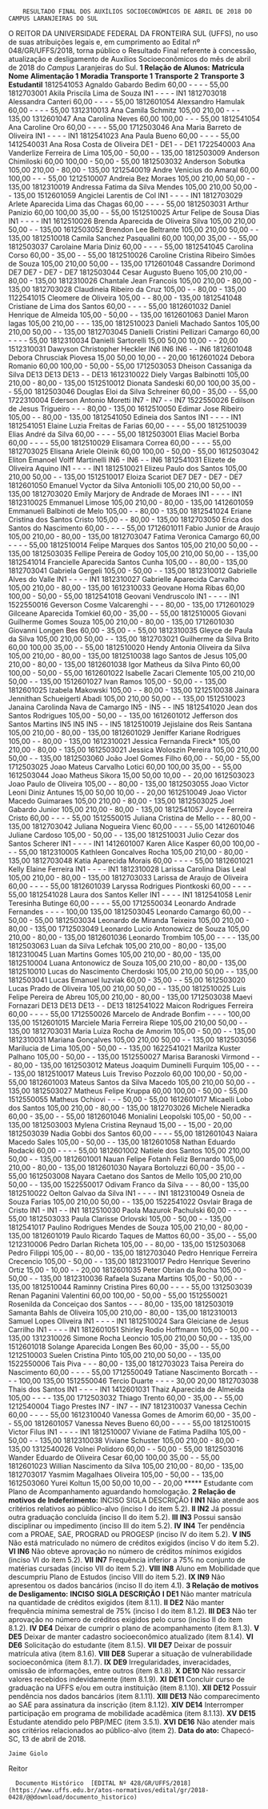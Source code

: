         RESULTADO FINAL DOS AUXÍLIOS SOCIOECONÔMICOS DE ABRIL DE 2018 DO CAMPUS LARANJEIRAS DO SUL  

 O REITOR DA UNIVERSIDADE FEDERAL DA FRONTEIRA SUL (UFFS), no uso de suas atribuições legais e, em cumprimento ao Edital nº 048/GR/UFFS/2018, torna público o Resultado Final referente à concessão, atualização e desligamento de Auxílios Socioeconômicos do mês de abril de 2018 do *Campus* Laranjeiras do Sul.  **1 Relação de Alunos:**      **Matrícula**    **Nome**    **Alimentação 1**    **Moradia**    **Transporte 1**    **Transporte 2**    **Transporte 3**    **Estudantil**      1812541053   Agnaldo Gabardo Bedim   60,00   -   -   -   -   55,00     1812703001   Akila Priscila Lima de Souza   IN1   -   -   -   -   IN1     1812703018   Alessandra Canteri   60,00   -   -   -   -   55,00     1812601054   Alexsandro Hamulak   60,00   -   -   -   -   55,00     1312310013   Ana Camila Schmitz   105,00   210,00   -   -   -   135,00     1312601047   Ana Carolina Neves   60,00   100,00   -   -   -   55,00     1812541054   Ana Caroline Oro   60,00   -   -   -   -   55,00     1712503046   Ana Maria Barreto de Oliveira   IN1   -   -   -   -   IN1     1812541023   Ana Paula Bueno   60,00   -   -   -   -   55,00     1412540031   Ana Rosa Costa de Oliveira   DE1   -   DE1   -   -   DE1     1722540003   Ana Vanderlize Ferreira de Lima   105,00   -   50,00   -   -   135,00     1812503009   Anderson Chimiloski   60,00   100,00   -   50,00   -   55,00     1812503032   Anderson Sobutka   105,00   210,00   -   80,00   -   135,00     1212540019   Andre Venicius do Amaral   60,00   100,00   -   -   -   55,00     1212510007   Andreia Bez Moraes   105,00   210,00   50,00   -   -   135,00     1812310019   Andressa Fatima da Silva Mendes   105,00   210,00   50,00   -   -   135,00     1512601059   Angiclei Larentis de Col   IN1   -   -   -   -   IN1     1812703029   Arlete Aparecida Lima das Chagas   60,00   -   -   -   -   55,00     1812503031   Arthur Panizio   60,00   100,00   35,00   -   -   55,00     1512510025   Artur Felipe de Sousa Dias   IN1   -   -   -   -   IN1     1612510026   Brenda Aparecida de Oliveira Silva   105,00   210,00   50,00   -   -   135,00     1612503052   Brendon Lee Beltrante   105,00   210,00   50,00   -   -   135,00     1812510018   Camila Sanchez Pasqualini   60,00   100,00   35,00   -   -   55,00     1812503037   Carolaine Maria Diniz   60,00   -   -   -   -   55,00     1812541045   Carolina Corso   60,00   -   35,00   -   -   55,00     1812510026   Caroline Cristina Ribeiro Simões de Souza   105,00   210,00   50,00   -   -   135,00     1712601048   Cassandre Dorimond   DE7   DE7   -   DE7   -   DE7     1812503044   Cesar Augusto Bueno   105,00   210,00   -   80,00   -   135,00     1812310026   Chantale Jean Francois   105,00   210,00   -   80,00   -   135,00     1812703028   Claudineia Ribeiro da Cruz   105,00   -   -   80,00   -   135,00     1122541015   Cleomere de Oliveira   105,00   -   -   80,00   -   135,00     1812541048   Cristiane de Lima dos Santos   60,00   -   -   -   -   55,00     1812601032   Daniel Henrique de Almeida   105,00   -   50,00   -   -   135,00     1612601063   Daniel Maron Iagas   105,00   210,00   -   -   -   135,00     1812510023   Danieli Machado Santos   105,00   210,00   50,00   -   -   135,00     1812703045   Danielli Cristini Pellizari Camargo   60,00   -   -   -   -   55,00     1812310034   Danielli Sartorelli   15,00   50,00   10,00   -   -   20,00     1512310031   Dawyson Christopher Heckler   IN6   IN6   IN6   -   -   IN6     1812601048   Debora Chrusciak Piovesa   15,00   50,00   10,00   -   -   20,00     1612601024   Debora Romanio   60,00   100,00   -   50,00   -   55,00     1712503053   Dheison Cassaniga da Silva   DE13   DE13   DE13   -   -   DE13     1612310022   Diely Vargas Balbinotti   105,00   210,00   -   80,00   -   135,00     1512510012   Dionata Sandeski   60,00   100,00   35,00   -   -   55,00     1812503046   Douglas Eloi da Silva Schreiner   60,00   -   35,00   -   -   55,00     1722310004   Ederson Antonio Moretti   IN7   -   IN7   -   -   IN7     1522550026   Edilson de Jesus Trigueiro   -   -   -   80,00   -   135,00     1612510050   Edimar Jose Ribeiro   105,00   -   -   80,00   -   135,00     1812541050   Edineia dos Santos   IN1   -   -   -   -   IN1     1812541051   Elaine Luzia Freitas de Farias   60,00   -   -   -   -   55,00     1812510039   Elias André da Silva   60,00   -   -   -   -   55,00     1812503001   Elias Maciel Borba   60,00   -   -   -   -   55,00     1812510029   Elisamara Correa   60,00   -   -   -   -   55,00     1812703025   Elisana Ariele Oleinik   60,00   100,00   -   50,00   -   55,00     1612503042   Eliton Emanoel Volff Martinelli   IN6   -   IN6   -   -   IN6     1812541031   Elizete de Oliveira Aquino   IN1   -   -   -   -   IN1     1812510021   Elizeu Paulo dos Santos   105,00   210,00   50,00   -   -   135,00     1512510017   Eloiza Scariot   DE7   DE7   -   DE7   -   DE7     1812601050   Emanuel Vyctor da Silva Antoniolli   105,00   210,00   50,00   -   -   135,00     1812703020   Emily Marjory de Andrade de Moraes   IN1   -   -   -   -   IN1     1812310025   Emmanuel Limose   105,00   210,00   -   80,00   -   135,00     1412601059   Emmanueli Balbinoti de Melo   105,00   -   -   80,00   -   135,00     1812541024   Eriane Cristina dos Santos Cristo   105,00   -   -   80,00   -   135,00     1812703050   Erica dos Santos do Nascimento   60,00   -   -   -   -   55,00     1712601011   Fabio Junior de Araujo   105,00   210,00   -   80,00   -   135,00     1812703047   Fatima Veronica Camargo   60,00   -   -   -   -   55,00     1812510014   Felipe Marques dos Santos   105,00   210,00   50,00   -   -   135,00     1812503035   Fellipe Pereira de Godoy   105,00   210,00   50,00   -   -   135,00     1812541014   Francielle Aparecida Santos Cunha   105,00   -   -   80,00   -   135,00     1812703041   Gabriela Gergeli   105,00   -   50,00   -   -   135,00     1812310012   Gabrielle Alves do Valle   IN1   -   -   -   -   IN1     1812310027   Gabrielle Aparecida Carvalho   105,00   210,00   -   80,00   -   135,00     1612310033   Geovane Homa Ribas   60,00   100,00   -   50,00   -   55,00     1812541018   Geovani Vendruscolo   IN1   -   -   -   -   IN1     1522550016   Geverson Cosme Valcarenghi   -   -   -   80,00   -   135,00     1712601029   Gilceane Aparecida Tomkiel   60,00   -   35,00   -   -   55,00     1812510005   Giovani Guilherme Gomes Souza   105,00   210,00   -   80,00   -   135,00     1712601030   Giovanni Longen Bes   60,00   -   35,00   -   -   55,00     1812310035   Gleyce de Paula da Silva   105,00   210,00   50,00   -   -   135,00     1812703021   Guilherme da Silva Brito   60,00   100,00   35,00   -   -   55,00     1812510020   Hendy Antonia Oliveira da Silva   105,00   210,00   -   80,00   -   135,00     1812510038   Iago Santos de Jesus   105,00   210,00   -   80,00   -   135,00     1812601038   Igor Matheus da Silva Pinto   60,00   100,00   -   50,00   -   55,00     1612601022   Isabelle Zacari Clemente   105,00   210,00   50,00   -   -   135,00     1512601027   Ivan Ramos   105,00   -   50,00   -   -   135,00     1812601025   Izabela Makowski   105,00   -   -   80,00   -   135,00     1212510038   Jainara Jennithan Schueigerti Abadi   105,00   210,00   50,00   -   -   135,00     1512510023   Janaina Carolinda Nava de Camargo   IN5   -   IN5   -   -   IN5     1812541020   Jean dos Santos Rodrigues   105,00   -   50,00   -   -   135,00     1612601012   Jefferson dos Santos Martins   IN5   IN5   IN5   -   -   IN5     1812510019   Jejislaine dos Reis Santana   105,00   210,00   -   80,00   -   135,00     1812601029   Jeniffer Kariane Rodrigues   105,00   -   -   80,00   -   135,00     1612310021   Jessica Fernanda Fireck*   105,00   210,00   -   80,00   -   135,00     1612503021   Jessica Woloszin Pereira   105,00   210,00   50,00   -   -   135,00     1812503060   João Joel Gomes Filho   60,00   -   -   50,00   -   55,00     1712503025   Joao Mateus Carvalho Lotici   60,00   100,00   35,00   -   -   55,00     1612503044   Joao Matheus Sikora   15,00   50,00   10,00   -   -   20,00     1612503023   Joao Paulo de Oliveira   105,00   -   -   80,00   -   135,00     1812503055   Joao Victor Leoni Diniz Antunes   15,00   50,00   10,00   -   -   20,00     1612510049   Joao Victor Macedo Guimaraes   105,00   210,00   -   80,00   -   135,00     1812503025   Joel Gabardo Junior   105,00   210,00   -   80,00   -   135,00     1812541057   Joyce Ferreira Cristo   60,00   -   -   -   -   55,00     1512550015   Juliana Cristina de Mello   -   -   -   80,00   -   135,00     1812703042   Juliana Nogueira Vienc   60,00   -   -   -   -   55,00     1412601046   Juliane Cardoso   105,00   -   50,00   -   -   135,00     1812510031   Julio Cezar dos Santos Scherer   IN1   -   -   -   -   IN1     1412601007   Karen Alice Kasper   60,00   100,00   -   -   -   55,00     1812310005   Kathleen Goncalves Rocha   105,00   210,00   -   80,00   -   135,00     1812703048   Katia Aparecida Morais   60,00   -   -   -   -   55,00     1812601021   Kelly Elaine Ferreira   IN1   -   -   -   -   IN1     1812310028   Larissa Carolina Dias Leal   105,00   210,00   -   80,00   -   135,00     1812703033   Larissa de Araujo de Oliveira   60,00   -   -   -   -   55,00     1812601039   Laryssa Rodrigues Piontkoski   60,00   -   -   -   -   55,00     1812541028   Laura dos Santos Keller   IN1   -   -   -   -   IN1     1812541058   Lenir Teresinha Butinge   60,00   -   -   -   -   55,00     1712550034   Leonardo Andrade Fernandes   -   -   -   -   100,00   135,00     1812503045   Leonardo Camargo   60,00   -   -   50,00   -   55,00     1812503034   Leonardo de Miranda Teixeira   105,00   210,00   -   80,00   -   135,00     1712503049   Leonardo Lucio Antonowicz de Souza   105,00   210,00   -   80,00   -   135,00     1812601036   Leonardo Trombim   105,00   -   -   -   -   135,00     1812503063   Luan da Silva Lefchak   105,00   210,00   -   80,00   -   135,00     1812310045   Luan Martins Gomes   105,00   210,00   -   80,00   -   135,00     1812510004   Luana Antonowicz de Souza   105,00   210,00   -   80,00   -   135,00     1812510010   Lucas do Nascimento Cherdoski   105,00   210,00   50,00   -   -   135,00     1812503041   Lucas Emanuel Iuzviak   60,00   -   35,00   -   -   55,00     1612503020   Lucas Prado de Oliveira   105,00   210,00   50,00   -   -   135,00     1812510025   Luis Felipe Pereira de Abreu   105,00   210,00   -   80,00   -   135,00     1712503038   Maevi Fornazari   DE13   DE13   DE13   -   -   DE13     1812541022   Maicon Rodrigues Ferreira   60,00   -   -   -   -   55,00     1712550026   Marcelo de Andrade Bonfim   -   -   -   -   100,00   135,00     1512601015   Marciele Maria Ferreira Riepe   105,00   210,00   50,00   -   -   135,00     1812703031   Maria Luiza Rocha de Amorim   105,00   -   50,00   -   -   135,00     1812310031   Mariana Gonçalves   105,00   210,00   50,00   -   -   135,00     1812503056   Marilucia de Lima   105,00   -   50,00   -   -   135,00     1622541021   Marilza Kuster Palhano   105,00   -   50,00   -   -   135,00     1512550027   Marisa Baranoski Virmond   -   -   -   80,00   -   135,00     1612503012   Mateus Joaquim Duminelli Furquim   105,00   -   -   -   -   135,00     1812510017   Mateus Luis Treviso Pozzolo   60,00   100,00   -   50,00   -   55,00     1812601003   Mateus Santos da Silva Macedo   105,00   210,00   50,00   -   -   135,00     1812503027   Matheus Felipe Kruppa   60,00   100,00   -   50,00   -   55,00     1512550055   Matheus Ochiovi   -   -   -   50,00   -   55,00     1612601017   Micaelli Lobo dos Santos   105,00   210,00   -   80,00   -   135,00     1812703026   Michele Nieradka   60,00   -   35,00   -   -   55,00     1812601046   Monialini Leopolski   105,00   -   50,00   -   -   135,00     1812503003   Mylena Cristina Reynaud   15,00   -   -   15,00   -   20,00     1812503039   Nadia Gobbi dos Santos   60,00   -   -   -   -   55,00     1812601043   Naiara Macedo Sales   105,00   -   50,00   -   -   135,00     1812601058   Nathan Eduardo Rodacki   60,00   -   -   -   -   55,00     1812601002   Natiele dos Santos   105,00   210,00   50,00   -   -   135,00     1812601001   Nauan Felipe Fotanh Feliz Bernardo   105,00   210,00   -   80,00   -   135,00     1812601030   Nayara Bortoluzzi   60,00   -   35,00   -   -   55,00     1612503008   Nayara Caetano dos Santos de Mello   105,00   210,00   50,00   -   -   135,00     1522550017   Odivam Franco da Silva   -   -   -   80,00   -   135,00     1812510022   Oelton Galvao da Silva   IN1   -   -   -   -   IN1     1812310049   Osneia de Souza Farias   105,00   210,00   50,00   -   -   135,00     1522541022   Osvlair Braga de Cristo   IN1   -   IN1   -   -   IN1     1812510030   Paola Mazurok Pachulski   60,00   -   -   -   -   55,00     1812503033   Paula Clarisse Orlovski   105,00   -   50,00   -   -   135,00     1812541017   Paulino Rodrigues Mendes de Souza   105,00   210,00   -   80,00   -   135,00     1812601019   Paulo Ricardo Taques de Mattos   60,00   -   35,00   -   -   55,00     1212310006   Pedro Darlan Richeta   105,00   -   -   80,00   -   135,00     1512503068   Pedro Filippi   105,00   -   -   80,00   -   135,00     1812703040   Pedro Henrique Ferreira Crecencio   105,00   -   50,00   -   -   135,00     1812310017   Pedro Henrique Severino Ortiz   15,00   -   10,00   -   -   20,00     1812601035   Peter Obrian da Rocha   105,00   -   50,00   -   -   135,00     1812310036   Rafaela Suzana Martins   105,00   -   50,00   -   -   135,00     1812510044   Raminny Cristina Pires   60,00   -   -   -   -   55,00     1312503039   Renan Paganini Valentini   60,00   100,00   -   50,00   -   55,00     1512550021   Rosenilda da Conceiçao dos Santos   -   -   -   80,00   -   135,00     1812503019   Samanta Bahls de Oliveira   105,00   210,00   -   80,00   -   135,00     1812310013   Samuel Lopes Oliveira   IN1   -   -   -   -   IN1     1812510024   Sara Gleiciane de Jesus Carrilho   IN1   -   -   -   -   IN1     1812601051   Shirley Rodio Hoffmann   105,00   -   50,00   -   -   135,00     1312310026   Simone Rocha Leoncio   105,00   210,00   50,00   -   -   135,00     1512601018   Solange Aparecida Longen Bes   60,00   -   35,00   -   -   55,00     1212510003   Suelen Cristina Pinto   105,00   210,00   50,00   -   -   135,00     1522550006   Tais Piva   -   -   -   80,00   -   135,00     1812703023   Taisa Pereira do Nascimento   60,00   -   -   -   -   55,00     1712550049   Tatiane Nascimento Borcath   -   -   -   -   100,00   135,00     1512550046   Tercio Duarte   -   -   -   -   30,00   20,00     1812703038   Thais dos Santos   IN1   -   -   -   -   IN1     1412601031   Thaiz Aparecida de Almeida   105,00   -   -   -   -   135,00     1712503032   Thiago Trento   60,00   -   35,00   -   -   55,00     1212540004   Tiago Prestes   IN7   -   IN7   -   -   IN7     1812310037   Vanessa Cechin   60,00   -   -   -   -   55,00     1612310040   Vanessa Gomes de Amorim   60,00   -   35,00   -   -   55,00     1812601057   Vanessa Neves Bueno   60,00   -   -   -   -   55,00     1812510015   Victor Filus   IN1   -   -   -   -   IN1     1812510007   Viviane de Fatima Padilha   105,00   -   50,00   -   -   135,00     1812310038   Viviane Schuster   105,00   210,00   -   80,00   -   135,00     1312540026   Volnei Polidoro   60,00   -   -   50,00   -   55,00     1812503016   Wander Eduardo de Oliveira Cesar   60,00   100,00   35,00   -   -   55,00     1812601023   Willian Nascimento da Silva   105,00   210,00   -   80,00   -   135,00     1812703017   Yasmim Magalhaes Oliveira   105,00   -   50,00   -   -   135,00     1612503060   Yurei Koltun   15,00   50,00   10,00   -   -   20,00     ***** Estudante com Plano de Acompanhamento aguardando homologação.  **2 Relação de motivos de Indeferimento:**      INCISO   SIGLA   DESCRIÇÃO     **I**    **IN1**    Não atende aos critérios relativos ao público-alvo (inciso I do item 5.2).     **II**    **IN2**    Já possui outra graduação concluída (inciso II do item 5.2).     **III**    **IN3**    Possui sansão disciplinar ou impedimento (inciso III do item 5.2).     **IV**    **IN4**    Ter pendência com a PROAE, SAE, PROGRAD ou PROGESP (inciso IV do item 5.2).     **V**    **IN5**    Não está matriculado no número de créditos exigidos (inciso V do item 5.2).     **VI**    **IN6**    Não obteve aprovação no número de créditos mínimos exigidos (inciso VI do item 5.2).     **VII**    **IN7**    Frequência inferior a 75% no conjunto de matérias cursadas (inciso VII do item 5.2).     **VIII**    **IN8**    Aluno em Mobilidade que descumpriu Plano de Estudos (inciso VIII do item 5.2).     **IX**    **IN9**    Não apresentou os dados bancários (inciso II do item 4.1).      **3 Relação de motivos de Desligamento:**      **INCISO**    **SIGLA**    **DESCRIÇÃO**      **I**    **DE1**    Não manter matrícula na quantidade de créditos exigidos (item 8.1.1).     **II**    **DE2**    Não manter frequência mínima semestral de 75% (inciso I do item 8.1.2).     **III**    **DE3**    Não ter aprovação no número de créditos exigidos pelo curso (inciso II do item 8.1.2).     **IV**    **DE4**    Deixar de cumprir o plano de acompanhamento (item 8.1.3).     **V**    **DE5**    Deixar de manter cadastro socioeconômico atualizado (item 8.1.4).     **VI**    **DE6**    Solicitação do estudante (item 8.1.5).     **VII**    **DE7**    Deixar de possuir matrícula ativa (item 8.1.6).     **VIII**    **DE8**    Superar a situação de vulnerabilidade socioeconômica (item 8.1.7).     **IX**    **DE9**    Irregularidades, inveracidades, omissão de informações, entre outros (item 8.1.8).     **X**    **DE10**    Não ressarcir valores recebidos indevidamente (item 8.1.9).     **XI**    **DE11**    Concluir curso de graduação na UFFS e/ou em outra instituição (item 8.1.10).     **XII**    **DE12**    Possuir pendência nos dados bancários (item 8.1.11).     **XIII**    **DE13**    Não comparecimento ao SAE para assinatura da inscrição (item 8.1.12).     **XIV**    **DE14**    Interromper participação em programa de mobilidade acadêmica (item 8.1.13).     **XV**    **DE15**    Estudante atendido pelo PBP/MEC (item 3.5.1).     **XVI**    **DE16**    Não atender mais aos critérios relacionados ao público-alvo (item 2).          **Data do ato:** Chapecó-SC, 13 de abril de 2018.   
 

    Jaime Giolo   
 Reitor 

      Documento Histórico  [EDITAL Nº 428/GR/UFFS/2018](https://www.uffs.edu.br/atos-normativos/edital/gr/2018-0428/@@download/documento_historico)     
      